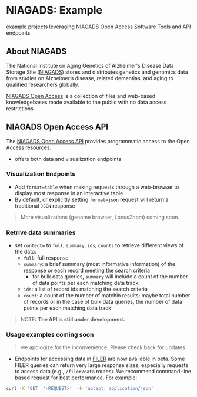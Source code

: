 # NIAGADS: Example
example projects leveraging NIAGADS Open Access Software Tools and API endpoints

## About NIAGADS 

The National Institute on Aging Genetics of Alzheimer's Disease Data Storage Site ([NIAGADS](https://www.niagads.org/)) stores and distributes genetics and genomics data from studies on Alzheimer’s disease, related dementias, and aging to qualified researchers globally.

[NIAGADS Open Access](https://www.niagads.org/open-access/) is a collection of files and web-based knowledgebases made available to the public with no data access restrictions. 

## NIAGADS Open Access API

The [NIAGADS Open Access API](https://api.niagads.org) provides programmatic access to the Open Access resources.  

* offers both data and visualization endpoints

### Visualization Endpoints

* Add `format=table` when making requests through a web-browser to display most response in an interactive table
* By default, or explicitly setting `format=json` request will return a traditional `JSON` response

> More visualizations (genome browser, LocusZoom) coming soon.

### Retrive data summaries

* set `content=` to `full`, `summary`, `ids`, `counts` to retrieve different views of the data:
  * `full`: full response
  * `summary`: a brief summary (most informative information) of the response or each record meeting the search criteria
    * for bulk data queries, `summary` will include a count of the number of data points per each matching data track
  * `ids`: a list of record ids matching the search criteria
  * `count`: a count of the number of matchin results; maybe total number of records or in the case of bulk data queries, the number of data points per each matching data track
  
> NOTE: **The API is still under development.**

### Usage examples coming soon

> we apologize for the inconvenience.  Please check back for updates.

*  Endpoints for accessing data in [FILER](https://tf.lisanwanglab.org/FILER/) are now available in beta.  Some FILER queries can return very large response sizes, especially requests to access data (e.g., `/filer/data` routes).  We recommend command-line based request for best performance.  For example:



```bash
curl -X 'GET' '<REQUEST>'  -H 'accept: application/json'
```
